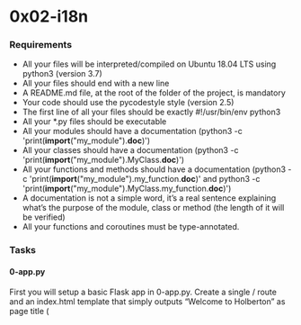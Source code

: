 # 0x02-i18n

### Requirements
- All your files will be interpreted/compiled on Ubuntu 18.04 LTS using python3 (version 3.7)
- All your files should end with a new line
- A README.md file, at the root of the folder of the project, is mandatory
- Your code should use the pycodestyle style (version 2.5)
- The first line of all your files should be exactly #!/usr/bin/env python3
- All your *.py files should be executable
- All your modules should have a documentation (python3 -c 'print(__import__("my_module").__doc__)')
- All your classes should have a documentation (python3 -c 'print(__import__("my_module").MyClass.__doc__)')
- All your functions and methods should have a documentation (python3 -c 'print(__import__("my_module").my_function.__doc__)' and python3 -c 'print(__import__("my_module").MyClass.my_function.__doc__)')
- A documentation is not a simple word, it’s a real sentence explaining what’s the purpose of the module, class or method (the length of it will be verified)
- All your functions and coroutines must be type-annotated.

### Tasks

#### 0-app.py
First you will setup a basic Flask app in 0-app.py. Create a single / route and an index.html template that simply outputs “Welcome to Holberton” as page title (<title>) and “Hello world” as header (<h1>).

#### 1-app.py
Install the Babel Flask extension:
```
$ pip3 install flask_babel==2.0.0
```
Then instantiate the Babel object in your app. Store it in a module-level variable named babel.
In order to configure available languages in our app, you will create a Config class that has a LANGUAGES class attribute equal to ["en", "fr"].
Use Config to set Babel’s default locale ("en") and timezone ("UTC").
Use that class as config for your Flask app.

#### 2-app.py
Create a get_locale function with the babel.localeselector decorator. Use request.accept_languages to determine the best match with our supported languages.

#### 3-app.py, babel.cfg
Use the _ or gettext function to parametrize your templates. Use the message IDs home_title and home_header.
Create a babel.cfg file containing
```
[python: **.py]
[jinja2: **/templates/**.html]
extensions=jinja2.ext.autoescape,jinja2.ext.with_
```
Then initialize your translations with
```
$ pybabel extract -F babel.cfg -o messages.pot .
```
and your two dictionaries with
```
$ pybabel init -i messages.pot -d translations -l en
$ pybabel init -i messages.pot -d translations -l fr
```
Then edit files translations/[en|fr]/LC_MESSAGES/messages.po to provide the correct value for each message ID for each language. Use the following translations:
```
msgid	English	French
home_title	"Welcome to Holberton"	"Bienvenue chez Holberton"
home_header	"Hello world!"	"Bonjour monde!"
```
Then compile your dictionaries with
```
$ pybabel compile -d translations
```
Reload the home page of your app and make sure that the correct messages show up.

#### 4-app.py
n this task, you will implement a way to force a particular locale by passing the locale=fr parameter to your app’s URLs.
In your get_locale function, detect if the incoming request contains locale argument and ifs value is a supported locale, return it. If not or if the parameter is not present, resort to the previous default behavior.
Now you should be able to test different translations by visiting http://127.0.0.1:5000?locale=[fr|en].
Visiting http://127.0.0.1:5000/?locale=fr should display this level 1 heading:

#### 5-app.py
Creating a user login system is outside the scope of this project. To emulate a similar behavior, copy the following user table in 5-app.py.
```
users = {
    1: {"name": "Balou", "locale": "fr", "timezone": "Europe/Paris"},
    2: {"name": "Beyonce", "locale": "en", "timezone": "US/Central"},
    3: {"name": "Spock", "locale": "kg", "timezone": "Vulcan"},
    4: {"name": "Teletubby", "locale": None, "timezone": "Europe/London"},
}
```
This will mock a database user table. Logging in will be mocked by passing login_as URL parameter containing the user ID to log in as.
Define a get_user function that returns a user dictionary or None if the ID cannot be found or if login_as was not passed.
Define a before_request function and use the app.before_request decorator to make it be executed before all other functions. before_request should use get_user to find a user if any, and set it as a global on flask.g.user.

#### 6-app.py
Change your get_locale function to use a user’s preferred local if it is supported.
The order of priority should be
1- Locale from URL parameters
2- Locale from user settings
3- Locale from request header
4- Default locale
Test by logging in as different users

#### 7-app.py
Define a get_timezone function and use the babel.timezoneselector decorator.
The logic should be the same as get_locale:
1- Find timezone parameter in URL parameters
2- Find time zone from user settings
3- Default to UTC
Before returning a URL-provided or user time zone, you must validate that it is a valid time zone. To that, use pytz.timezone and catch the pytz.exceptions.UnknownTimeZoneError exception.
